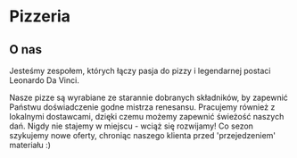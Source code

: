 # Pizzeria 

## O nas
Jesteśmy zespołem, których łączy pasja do pizzy i legendarnej postaci Leonardo Da Vinci.

Nasze pizze są wyrabiane ze starannie dobranych składników, by zapewnić Państwu doświadczenie godne mistrza renesansu. Pracujemy również z lokalnymi dostawcami, dzięki czemu możemy zapewnić świeżość naszych dań.
Nigdy nie stajemy w miejscu - wciąż się rozwijamy! Co sezon szykujemy nowe oferty, chroniąc naszego klienta przed 'przejedzeniem' materiału :)
